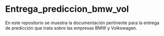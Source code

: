 # Entrega_prediccion_bmw_vol
En este repositorio se muestra la documentación pertinente para la entrega de predicción que trata sobre las empresas BMW y Volkswagen.
